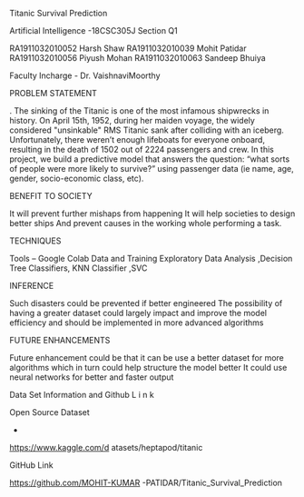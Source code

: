 Titanic Survival Prediction

Artificial Intelligence -18CSC305J
Section Q1

RA1911032010052 Harsh Shaw
RA1911032010039 Mohit Patidar
RA1911032010056 Piyush Mohan
RA1911032010063 Sandeep Bhuiya


Faculty Incharge - Dr. VaishnaviMoorthy


PROBLEM STATEMENT


. The sinking of the Titanic is one of the most infamous 
shipwrecks in history. On April 15th, 1952, during her 
maiden voyage, the widely considered "unsinkable" RMS 
Titanic sank after colliding with an iceberg. 
Unfortunately, there weren’t enough lifeboats for 
everyone onboard, resulting in the death of 1502 out of 
2224 passengers and crew. In this project, we build a 
predictive model that answers the question: “what sorts 
of people were more likely to survive?” using passenger 
data (ie name, age, gender, socio-economic class, etc).


BENEFIT TO SOCIETY

It will prevent further mishaps from happening
It will help societies to design better ships
And prevent causes in the working whole 
performing a task.



TECHNIQUES

Tools – Google 
Colab
Data and Training 
Exploratory Data 
Analysis ,Decision 
Tree Classifiers, 
KNN Classifier ,SVC 


INFERENCE

Such disasters could be prevented if better 
engineered
The possibility of having a greater dataset 
could largely impact and improve the model 
efficiency and should be implemented in more 
advanced algorithms



FUTURE ENHANCEMENTS


Future enhancement could be that it can be use a 
better dataset for more algorithms which in turn 
could help structure the model better
It could use neural networks for better and faster 
output



Data Set Information 
and Github L i n k


Open Source Dataset

-

https://www.kaggle.com/d
atasets/heptapod/titanic

GitHub Link


https://github.com/MOHIT-KUMAR
-PATIDAR/Titanic_Survival_Prediction



